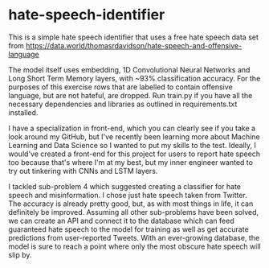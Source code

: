 # hate-speech-identifier

This is a simple hate speech identifier that uses a free hate speech data set from https://data.world/thomasrdavidson/hate-speech-and-offensive-language

The model itself uses embedding, 1D Convolutional Neural Networks and Long Short Term Memory layers, with ~93% classification accuracy. For the purposes of this exercise rows that are labelled to contain offensive language, but are not hateful, are dropped.
Run train.py if you have all the necessary dependencies and libraries as outlined in requirements.txt installed. 

I have a specialization in front-end, which you can clearly see if you take a look around my GitHub, but I've recently been learning more about Machine Learning and Data Science so I wanted to put my skills to the test. Ideally, I would've created a front-end for this project for users to report hate speech too because that's where I'm at my best, but my inner engineer wanted to try out tinkering with CNNs and LSTM layers.

I tackled sub-problem 4 which suggested creating a classifier for hate speech and misinformation. I chose just hate speech taken from Twitter. The accuracy is already pretty good, but, as with most things in life, it can definitely be improved. Assuming all other sub-problems have been solved, we can create an API and connect it to the database which can feed guaranteed hate speech to the model for training as well as get accurate predictions from user-reported Tweets. With an ever-growing database, the model is sure to reach a point where only the most obscure hate speech will slip by.
